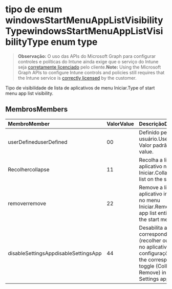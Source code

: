 # <a name="windowsstartmenuapplistvisibilitytype-enum-type"></a><span data-ttu-id="3c253-101">tipo de enum windowsStartMenuAppListVisibilityType</span><span class="sxs-lookup"><span data-stu-id="3c253-101">windowsStartMenuAppListVisibilityType enum type</span></span>

> <span data-ttu-id="3c253-102">**Observação:** O uso das APIs do Microsoft Graph para configurar controles e políticas do Intune ainda exige que o serviço do Intune seja [corretamente licenciado](https://go.microsoft.com/fwlink/?linkid=839381) pelo cliente.</span><span class="sxs-lookup"><span data-stu-id="3c253-102">**Note:** Using the Microsoft Graph APIs to configure Intune controls and policies still requires that the Intune service is [correctly licensed](https://go.microsoft.com/fwlink/?linkid=839381) by the customer.</span></span>

<span data-ttu-id="3c253-103">Tipo de visibilidade de lista de aplicativos de menu Iniciar.</span><span class="sxs-lookup"><span data-stu-id="3c253-103">Type of start menu app list visibility.</span></span>
## <a name="members"></a><span data-ttu-id="3c253-104">Membros</span><span class="sxs-lookup"><span data-stu-id="3c253-104">Members</span></span>
|<span data-ttu-id="3c253-105">Membro</span><span class="sxs-lookup"><span data-stu-id="3c253-105">Member</span></span>|<span data-ttu-id="3c253-106">Valor</span><span class="sxs-lookup"><span data-stu-id="3c253-106">Value</span></span>|<span data-ttu-id="3c253-107">Descrição</span><span class="sxs-lookup"><span data-stu-id="3c253-107">Description</span></span>|
|:---|:---|:---|
|<span data-ttu-id="3c253-108">userDefined</span><span class="sxs-lookup"><span data-stu-id="3c253-108">userDefined</span></span>|<span data-ttu-id="3c253-109">0</span><span class="sxs-lookup"><span data-stu-id="3c253-109">0</span></span>|<span data-ttu-id="3c253-110">Definido pelo usuário.</span><span class="sxs-lookup"><span data-stu-id="3c253-110">User defined.</span></span> <span data-ttu-id="3c253-111">Valor padrão.</span><span class="sxs-lookup"><span data-stu-id="3c253-111">Default value.</span></span>|
|<span data-ttu-id="3c253-112">Recolher</span><span class="sxs-lookup"><span data-stu-id="3c253-112">collapse</span></span>|<span data-ttu-id="3c253-113">1</span><span class="sxs-lookup"><span data-stu-id="3c253-113">1</span></span>|<span data-ttu-id="3c253-114">Recolha a lista do aplicativo no menu Iniciar.</span><span class="sxs-lookup"><span data-stu-id="3c253-114">Collapse the app list on the start menu.</span></span>|
|<span data-ttu-id="3c253-115">remover</span><span class="sxs-lookup"><span data-stu-id="3c253-115">remove</span></span>|<span data-ttu-id="3c253-116">2</span><span class="sxs-lookup"><span data-stu-id="3c253-116">2</span></span>|<span data-ttu-id="3c253-117">Remove a lista aplicativo inteiramente no menu Iniciar.</span><span class="sxs-lookup"><span data-stu-id="3c253-117">Removes the app list entirely from the start menu.</span></span>|
|<span data-ttu-id="3c253-118">disableSettingsApp</span><span class="sxs-lookup"><span data-stu-id="3c253-118">disableSettingsApp</span></span>|<span data-ttu-id="3c253-119">4</span><span class="sxs-lookup"><span data-stu-id="3c253-119">4</span></span>|<span data-ttu-id="3c253-120">Desabilita a alternância correspondente (recolher ou remover) no aplicativo configurações.</span><span class="sxs-lookup"><span data-stu-id="3c253-120">Disables the corresponding toggle (Collapse or Remove) in the Settings app.</span></span>|




